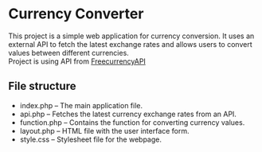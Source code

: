 # Currency Converter

This project is a simple web application for currency conversion. It uses an external API to fetch the latest exchange rates and allows users to convert values between different currencies. \
Project is using API from [FreecurrencyAPI](https://freecurrencyapi.com/)

## File structure

- index.php – The main application file.
- api.php – Fetches the latest currency exchange rates from an API.
- function.php – Contains the function for converting currency values.
- layout.php – HTML file with the user interface form.
- style.css – Stylesheet file for the webpage.
